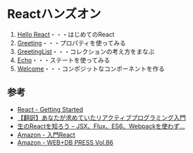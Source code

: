 # Reactハンズオン

1. [Hello React](./doc/01_hello.md)・・・はじめてのReact
2. [Greeting](./doc/02_greeting.md)・・・プロパティを使ってみる
3. [GreetingList](./doc/03_greeting_list.md)・・・コレクションの考え方をまなぶ
4. [Echo](./doc/04_echo.md)・・・ステートを使ってみる
5. [Welcome](./doc/05_welcome.md)・・・コンポジットなコンポーネントを作る


## 参考

+ [React - Getting Started](https://facebook.github.io/react/docs/getting-started.html)
+ [【翻訳】あなたが求めていたリアクティブプログラミング入門](http://ninjinkun.hatenablog.com/entry/introrxja)
+ [生のReactを知ろう – JSX、Flux、ES6、Webpackを使わず…](http://postd.cc/learn-raw-react-no-jsx-flux-es6-webpack/)
+ [Amazon - 入門React](http://www.amazon.co.jp/dp/4873117194)
+ [Amazon - WEB+DB PRESS Vol.86](http://www.amazon.co.jp/dp/4774172480)
